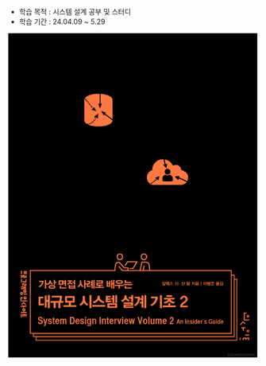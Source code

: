 - 학습 목적 : 시스템 설계 공부 및 스터디
- 학습 기간 : 24.04.09 ~ 5.29

![image-20240409224811306](images/README/image-20240409224811306.png) 